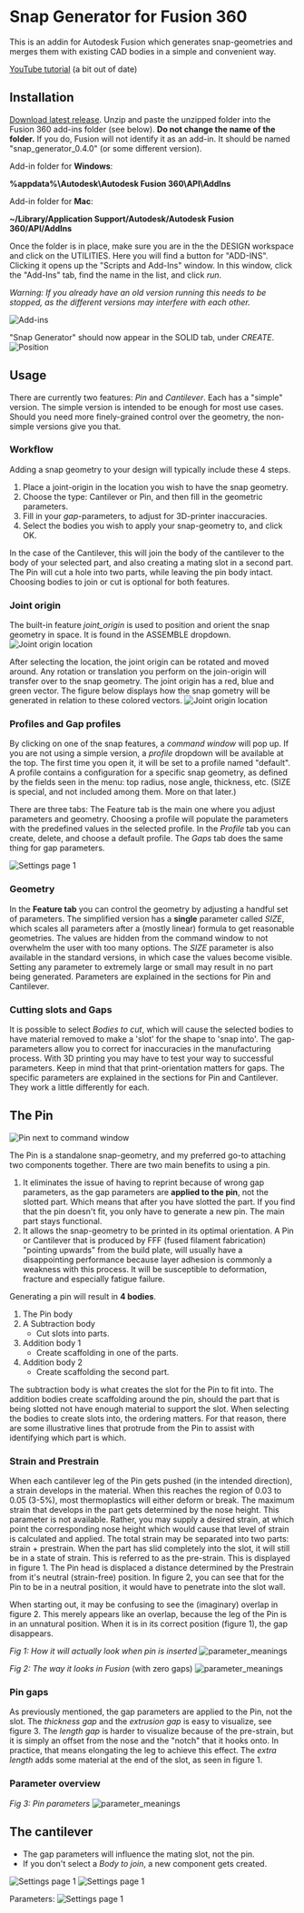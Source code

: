 Snap Generator for Fusion 360
============================

This is an addin for Autodesk Fusion which generates snap-geometries and merges them
with existing CAD bodies in a simple and convenient way.

[YouTube tutorial](https://www.youtube.com/watch?v=WntehMWM55I) (a bit out of date)


Installation
----
[Download latest release](https://github.com/AlfMikael/snap-generator/releases/download/0.3.2/snap_generator_v0.3.2.zip).
Unzip and paste the unzipped folder into the Fusion 360 add-ins folder (see below). **Do not change the name of the folder.** If you do, Fusion will not identify it as an add-in. It should be named "snap_generator_0.4.0" (or some different version).

Add-in folder for **Windows**:

__%appdata%\Autodesk\Autodesk Fusion 360\API\AddIns__

Add-in folder for **Mac**:

__~/Library/Application Support/Autodesk/Autodesk Fusion 360/API/AddIns__

Once the folder is in place, make sure you are in the the DESIGN workspace and click on the UTILITIES. Here you will find a button for "ADD-INS". Clicking it opens up the "Scripts and Add-Ins" window. In this window, click the "Add-Ins" tab, find the name
in the list, and click _run_.

*Warning: If you already have an old version running
this needs to be stopped, as the different versions may interfere with each other.*

![Add-ins](docs/images/add-ins_menu.png)


"Snap Generator" should now appear in the SOLID tab, under _CREATE_.
![Position](docs/images/snap_generator_in_menu.png)

Usage
----
There are currently two features: *Pin* and *Cantilever*. Each has a "simple" version. The simple version is intended to be enough for most use cases. Should you need more finely-grained control over the geometry, the non-simple versions give you that.

### Workflow
Adding a snap geometry to your design will typically include these 4 steps.
1. Place a joint-origin in the location you wish to have the snap geometry.
2. Choose the type: Cantilever or Pin, and then fill in the geometric parameters.
3. Fill in your *gap*-parameters, to adjust for 3D-printer inaccuracies.
4. Select the bodies you wish to apply your snap-geometry to, and click OK.

In the case of the Cantilever, this will join the body of the cantilever to the
body of your selected part, and also creating a mating slot in a second part.
The Pin will cut a hole into two parts, while leaving the pin body intact.
Choosing bodies to join or cut is optional for both features.

### Joint origin
The built-in feature *joint_origin* is used to position and orient the snap geometry in space.
It is found in the ASSEMBLE dropdown.
![Joint origin location](docs/images/assemble_dropdown.png)

After selecting the location, the joint origin can be rotated and
moved around. Any rotation or translation you perform on the join-origin will transfer over to the snap geometry. The joint origin has a red, blue and green vector. The figure below displays how the snap gometry will be generated in relation to these colored vectors.
![Joint origin location](docs/images/joint_origin_direction_illustration.png)


### Profiles and Gap profiles
By clicking on one of the snap features, a _command window_ will pop up. If you are not using a simple version, a *profile* dropdown will be available at the top. The first time you open it, it will be set to a profile named "default". A profile contains a configuration for a specific snap geometry, as defined by the fields seen in the menu: top radius, nose angle, thickness, etc. (SIZE is special, and not included among them. More on that later.)

There are three tabs: The Feature tab is the main one
where you adjust parameters and geometry. Choosing a profile will populate the parameters with the predefined values in the selected profile. In the *Profile* tab
you can create, delete, and choose a default profile. The *Gaps* tab does the same thing for gap parameters.

![Settings page 1](docs/images/cantilever_menu_partial.png)

### Geometry

In the __Feature tab__ you can control the geometry by adjusting a handful set of parameters.
The simplified version has a **single** parameter called *SIZE*, which scales
all parameters after a (mostly linear) formula to get reasonable geometries. The
values are hidden from the command window to not overwhelm the user with too many options.
The *SIZE* parameter is also available in the standard versions, in which case
the values become visible. Setting any parameter to extremely large or small
may result in no part being generated. Parameters are explained in the sections for Pin and 
Cantilever.

### Cutting slots and Gaps
It is possible to select _Bodies to cut_, 
which will cause the selected bodies to have material removed to make a 'slot'
for the shape to 'snap into'. The gap-parameters allow you to correct for
inaccuracies in the manufacturing process. With 3D printing you may have to test your way to successful parameters. Keep in mind that that print-orientation matters for gaps. The specific parameters are explained in the sections for Pin and Cantilever. They work a little differently for each.

## The Pin
![Pin next to command window](docs/images/pin_next_to_command_window.png) 


The Pin is a standalone snap-geometry, and my preferred go-to attaching two components together. There are two main benefits to using a pin.
1. It eliminates the issue of having to reprint because of wrong gap parameters, as the gap parameters are **applied to the pin**, not the slotted part. Which means that
after you have slotted the part. If you find that the pin doesn't fit, you only have to 
generate a new pin. The main part stays functional.
2. It allows the snap-geometry to be printed in its optimal orientation. A Pin or Cantilever
that is produced by FFF (fused filament fabrication) "pointing upwards" from the build plate, will usually have a disappointing performance because layer adhesion is commonly a weakness with this process. It will be susceptible to deformation, fracture and especially fatigue failure. 

Generating a pin will result in **4 bodies**.
1. The Pin body
2. A Subtraction body
    - Cut slots into parts.
3. Addition body 1
    - Create scaffolding in one of the parts.
4. Addition body 2
    - Create scaffolding the second part.

The subtraction body is what creates the slot for the Pin to fit into. The addition bodies create scaffolding around the pin, should the part that is being slotted not have enough material to support the slot. When selecting the bodies to create slots into, the ordering matters. For that reason, there are some illustrative lines that protrude from the Pin to assist with identifying which part is which.

### Strain and Prestrain
When each cantilever leg of the Pin gets pushed (in the intended direction), a strain develops
in the material. When this reaches the region of 0.03 to 0.05 (3-5%), most thermoplastics will either
deform or break. The maximum strain that develops in the part gets determined by the nose height.
This parameter is not available. Rather, you may supply a desired strain, at which point
the corresponding nose height which would cause that level of strain is calculated and applied.
The total strain may be separated into two parts: strain + prestrain. When the part has slid 
completely into the slot, it will still be in a state of strain. This is referred to as the 
pre-strain. This is displayed in figure 1. The Pin head is displaced a distance determined by
the Prestrain from it's neutral (strain-free) position. In figure 2, you can see that for the Pin
to be in a neutral position, it would have to penetrate into the slot wall.

When starting out, it may be confusing to see the (imaginary) overlap in figure 2. This merely appears like
an overlap, because the leg of the Pin is in an unnatural position. When it is in its correct position  (figure 1),
the gap disappears.



*Fig 1: How it will actually look when pin is inserted*
![parameter_meanings](docs/images/strain_illustration2.png)



*Fig 2: The way it looks in Fusion* (with zero gaps)
![parameter_meanings](docs/images/strain_illustration.png)


### Pin gaps
As previously mentioned, the gap parameters are applied to the Pin, not the slot. The *thickness gap*
and the *extrusion gap* is easy to visualize, see figure 3. The *length gap* is harder to visualize because
of the pre-strain, but it is simply an offset from the nose and the "notch" that it hooks onto.
In practice, that means elongating the leg to achieve this effect. The *extra length* adds some material
at the end of the slot, as seen in figure 1.


### Parameter overview

*Fig 3: Pin parameters*
![parameter_meanings](docs/images/pin_parameters.png)


## The cantilever
* The gap parameters will influence the mating slot, not the pin.
* If you don't select a _Body to join_, a new component gets created.

![Settings page 1](docs/images/cantilever_isometric_illustration.png)
![Settings page 1](docs/images/cantilever_settings_1.png)  

Parameters:
![Settings page 1](docs/images/cantilever_drawing.png) 



